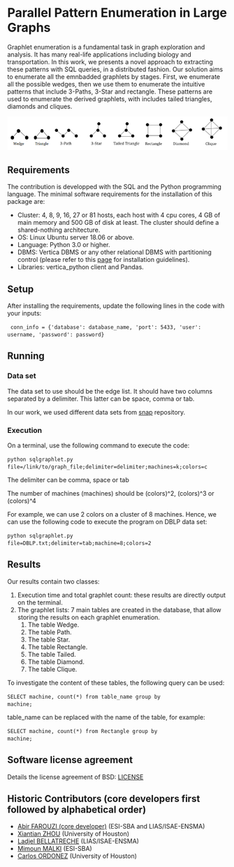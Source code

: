 # Parallel Pattern Enumeration in Large Graphs 

Graphlet enumeration is a fundamental task in graph exploration and analysis. It has many real-life applications including biology and transportation. In this work, we presents a novel approach to extracting these patterns with SQL queries, in a distributed fashion. Our solution aims to enumerate all the emnbadded graphlets by stages. First, we enumerate all the possible wedges, then we use them to enumerate the intuitive patterns that include 3-Paths, 3-Star and rectangle. These patterns are used to enumerate the derived graphlets, with includes tailed triangles, diamonds and cliques. 

![Screenshot](graphlets.png)

## Requirements

The contribution is developped with the SQL and the Python programming language. The minimal software requirements for the installation of this package are:

* Cluster: 4, 8, 9, 16, 27 or 81 hosts, each host with 4 cpu cores, 4 GB of main memory and 500 GB of disk at least. The cluster should define a shared-nothing architecture.
* OS: Linux Ubuntu server 18.06 or above.
* Language: Python 3.0 or higher.
* DBMS: Vertica DBMS or any other relational DBMS with partitioning control (please refer to this [page](https://www.vertica.com/docs/9.3.x/HTML/Content/Authoring/InstallationGuide/Other/InstallationGuide.htm?tocpath=Installing%20Vertica%7C_____0) for installation guidelines).
* Libraries: vertica_python client and Pandas.

## Setup
After installing the requirements, update the following lines in the code with your inputs:

<code> conn_info = {'database': database_name, 'port': 5433, 'user': username, 'password': password}</code>

## Running

### Data set
The data set to use should be the edge list. It should have two columns separated by a delimiter. This latter can be space, comma or tab.

In our work, we used different data sets from [snap](https://snap.stanford.edu/data/index.html) repository.

### Execution
On a terminal, use the following command to execute the code:

<code>python sqlgraphlet.py file=/link/to/graph_file;delimiter=delimiter;machines=k;colors=c</code>

The delimiter can be comma, space or tab

The number of machines (machines) should be (colors)^2, (colors)^3 or (colors)^4

For example, we can use 2 colors on a cluster of 8 machines. Hence, we can use the following code to execute the program on DBLP data set:

<code>python sqlgraphlet.py file=DBLP.txt;delimiter=tab;machine=8;colors=2</code>

## Results

Our results contain two classes:
1. Execution time and total graphlet count: these results are directly output on the terminal.
2. The graphlet lists: 7 main tables are created in the database, that allow storing the results on each graphlet enumeration. 
	1. The table Wedge.
	2. The table Path.
	3. The table Star.
	4. The table Rectangle.
	5. The table Tailed.
	6. The table Diamond.
	7. The table Clique.

To investigate the content of these tables, the following query can be used:

<code>SELECT machine, count(\*) from table_name group by machine;</code>

table_name can be replaced with the name of the table, for example:

<code>SELECT machine, count(\*) from Rectangle group by machine;</code>

## Software license agreement

Details the license agreement of BSD: [LICENSE](LICENSE)

## Historic Contributors (core developers first followed by alphabetical order)

* [Abir FAROUZI (core developer)](https://www.lias-lab.fr/fr/members/abirfarouzi/) (ESI-SBA and LIAS/ISAE-ENSMA)
* [Xiantian ZHOU](https://www2.cs.uh.edu/~xzhou/) (University of Houston)
* [Ladjel BELLATRECHE](https://www.lias-lab.fr/fr/members/bellatreche/) (LIAS/ISAE-ENSMA)
* [Mimoun MALKI](https://www.esi-sba.dz/fr/index.php/personnel/malki-mimoun/) (ESI-SBA)
* [Carlos ORDONEZ](https://www2.cs.uh.edu/~ordonez/) (University of Houston)